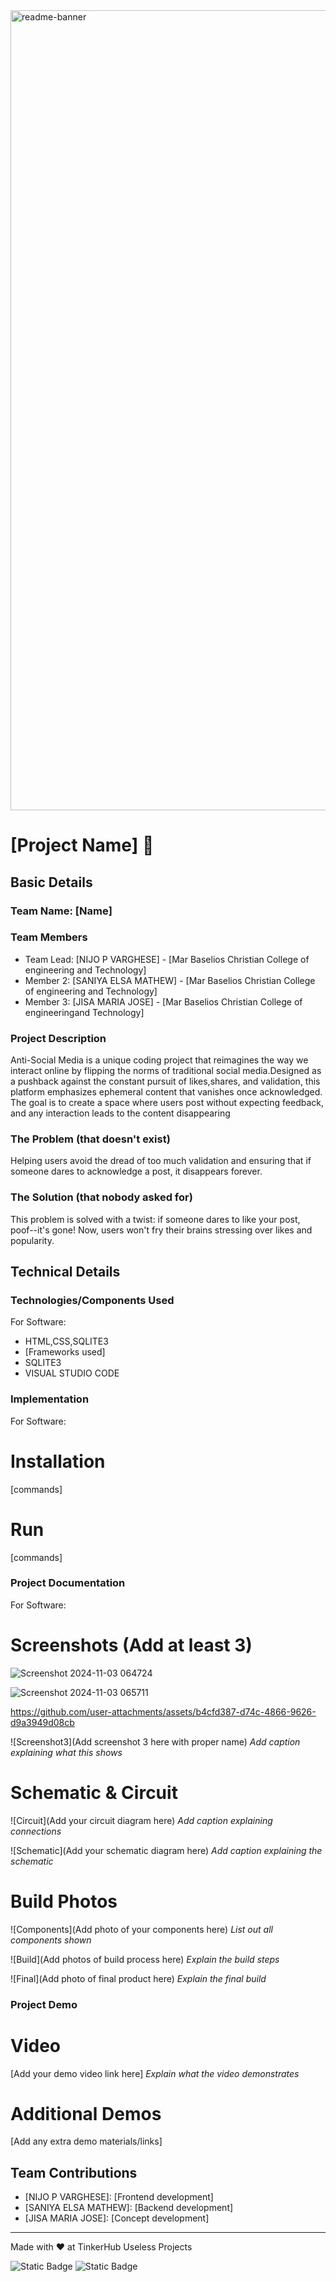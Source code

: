 <img width="1280" alt="readme-banner" src="https://github.com/user-attachments/assets/35332e92-44cb-425b-9dff-27bcf1023c6c">

# [Project Name] 🎯


## Basic Details
### Team Name: [Name]


### Team Members
- Team Lead: [NIJO P VARGHESE] - [Mar Baselios Christian College of engineering and Technology]
- Member 2: [SANIYA ELSA MATHEW] - [Mar Baselios Christian College of engineering and Technology]
- Member 3: [JISA MARIA JOSE] - [Mar Baselios Christian College of engineeringand Technology]

### Project Description
Anti-Social Media is a unique coding project that reimagines the way we interact online by flipping the norms of traditional social media.Designed as a pushback against the constant pursuit of likes,shares, and validation, this platform emphasizes ephemeral content that vanishes once acknowledged. The goal is to create a space where users post without expecting feedback, and any interaction leads to the content disappearing

### The Problem (that doesn't exist)
Helping users avoid the dread of too much validation and ensuring that if someone dares to acknowledge a post, it disappears forever.

### The Solution (that nobody asked for)
This problem is solved with a twist: if someone dares to like your post, poof--it's gone! Now, users won't fry their brains stressing over likes and popularity.

## Technical Details
### Technologies/Components Used
For Software:
- HTML,CSS,SQLITE3
- [Frameworks used]
- SQLITE3
- VISUAL STUDIO CODE

### Implementation
For Software:
# Installation
[commands]

# Run
[commands]

### Project Documentation
For Software:

# Screenshots (Add at least 3)
![Screenshot 2024-11-03 064724](https://github.com/user-attachments/assets/305b9369-6730-4479-826d-fbb60c7c1019)

![Screenshot 2024-11-03 065711](https://github.com/user-attachments/assets/b023ea5b-db6f-4cab-ba07-158571cd38e1)



https://github.com/user-attachments/assets/b4cfd387-d74c-4866-9626-d9a3949d08cb


![Screenshot3](Add screenshot 3 here with proper name)
*Add caption explaining what this shows*

# Schematic & Circuit
![Circuit](Add your circuit diagram here)
*Add caption explaining connections*

![Schematic](Add your schematic diagram here)
*Add caption explaining the schematic*

# Build Photos
![Components](Add photo of your components here)
*List out all components shown*

![Build](Add photos of build process here)
*Explain the build steps*

![Final](Add photo of final product here)
*Explain the final build*

### Project Demo
# Video
[Add your demo video link here]
*Explain what the video demonstrates*

# Additional Demos
[Add any extra demo materials/links]

## Team Contributions
- [NIJO P VARGHESE]: [Frontend development]
- [SANIYA ELSA MATHEW]: [Backend development]
- [JISA MARIA JOSE]: [Concept development]

---
Made with ❤️ at TinkerHub Useless Projects 

![Static Badge](https://img.shields.io/badge/TinkerHub-24?color=%23000000&link=https%3A%2F%2Fwww.tinkerhub.org%2F)
![Static Badge](https://img.shields.io/badge/UselessProject--24-24?link=https%3A%2F%2Fwww.tinkerhub.org%2Fevents%2FQ2Q1TQKX6Q%2FUseless%2520Projects)


